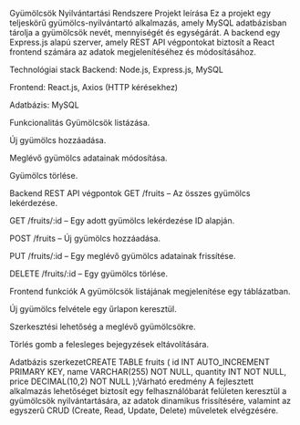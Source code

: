 Gyümölcsök Nyilvántartási Rendszere
Projekt leírása
Ez a projekt egy teljeskörű gyümölcs-nyilvántartó alkalmazás, amely MySQL adatbázisban tárolja a gyümölcsök nevét, mennyiségét és egységárát. A backend egy Express.js alapú szerver, amely REST API végpontokat biztosít a React frontend számára az adatok megjelenítéséhez és módosításához.

Technológiai stack
Backend: Node.js, Express.js, MySQL

Frontend: React.js, Axios (HTTP kérésekhez)

Adatbázis: MySQL

Funkcionalitás
Gyümölcsök listázása.

Új gyümölcs hozzáadása.

Meglévő gyümölcs adatainak módosítása.

Gyümölcs törlése.

Backend REST API végpontok
GET /fruits – Az összes gyümölcs lekérdezése.

GET /fruits/:id – Egy adott gyümölcs lekérdezése ID alapján.

POST /fruits – Új gyümölcs hozzáadása.

PUT /fruits/:id – Egy meglévő gyümölcs adatainak frissítése.

DELETE /fruits/:id – Egy gyümölcs törlése.

Frontend funkciók
A gyümölcsök listájának megjelenítése egy táblázatban.

Új gyümölcs felvétele egy űrlapon keresztül.

Szerkesztési lehetőség a meglévő gyümölcsökre.

Törlés gomb a felesleges bejegyzések eltávolítására.

Adatbázis szerkezetCREATE TABLE fruits (     id INT AUTO_INCREMENT PRIMARY KEY,     name VARCHAR(255) NOT NULL,     quantity INT NOT NULL,     price DECIMAL(10,2) NOT NULL );Várható eredmény
A fejlesztett alkalmazás lehetőséget biztosít egy felhasználóbarát felületen keresztül a gyümölcsök nyilvántartására, az adatok dinamikus frissítésére, valamint az egyszerű CRUD (Create, Read, Update, Delete) műveletek elvégzésére.
